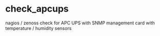# check_apcups
nagios / zenoss check for APC UPS with SNMP management card with temperature / humidity sensors
